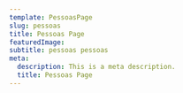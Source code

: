 ```yaml
---
template: PessoasPage
slug: pessoas
title: Pessoas Page
featuredImage: 
subtitle: pessoas pessoas
meta:
  description: This is a meta description.
  title: Pessoas Page
---
```

